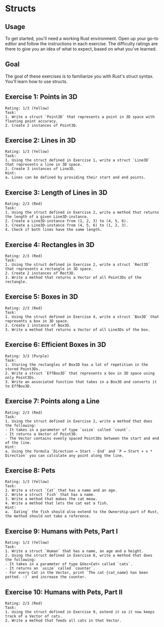 # Structs
## Usage
To get started, you'll need a working Rust environment. Open up your go-to editor and follow the instructions in each exercise. The difficulty ratings are there to give you an idea of what to expect, based on what you've learned.

## Goal
The goal of these exercises is to familiarize you with Rust's struct syntax. You'll learn how to use structs.

## Exercise 1: Points in 3D
```
Rating: 1/3 (Yellow)
Task:
1. Write a struct `Point3D` that represents a point in 3D space with floating point accuracy.
2. Create 2 instances of Point3D.
```
## Exercise 2: Lines in 3D
```
Rating: 1/3 (Yellow)
Task:
1. Using the struct defined in Exercise 1, write a struct `Line3D` that represents a line in 3D space.
2. Create 3 instances of Line3D.
Hint:
a. Lines can be defined by providing their start and end points.
```
## Exercise 3: Length of Lines in 3D
```
Rating: 2/3 (Red)
Task:
1. Using the struct defined in Exercise 2, write a method that returns the length of a given Line3D-instance.
2. Create a Line3D-instance from (1, 2, 3) to (4, 5, 6).
3. Create a Line3D-instance from (4, 5, 6) to (1, 2, 3).
4. Check if both lines have the same length.
```
## Exercise 4: Rectangles in 3D
```
Rating: 2/3 (Red)
Task:
1. Using the struct defined in Exercise 2, write a struct `Rect3D` that represents a rectangle in 3D space.
2. Create 2 instances of Rect3D.
3. Write a method that returns a Vector of all Point3Ds of the rectangle.
```
## Exercise 5: Boxes in 3D
```
Rating: 2/3 (Red)
Task:
1. Using the struct defined in Exercise 4, write a struct `Box3D` that represents a box in 3D space.
2. Create 1 instance of Box3D.
3. Write a method that returns a Vector of all Line3Ds of the box.
```
## Exercise 6: Efficient Boxes in 3D
```
Rating: 3/3 (Purple)
Task:
1. Storing the rectangles of Box3D has a lot of repetition in the stored Point3Ds.
2. Write a struct `EffBox3D` that represents a box in 3D space using only Point3Ds.
3. Write an associated function that takes in a Box3D and converts it to EffBox3D.
```
## Exercise 7: Points along a Line
```
Rating: 2/3 (Red)
Task:
1. Using the struct defined in Exercise 2, write a method that does the following:
- It takes in a parameter of type `usize` called `count`.
- It returns a Vector of Point3D.
- The Vector contains evenly spaced Point3Ds between the start and end of the line.
Hint:
a. Using the formula `Direction = Start - End` and `P = Start + x * Direction` you can calculate any point along the line.
```
## Exercise 8: Pets
```
Rating: 1/3 (Yellow)
Task:
1. Write a struct `Cat` that has a name and an age.
2. Write a struct `Fish` that has a name.
3. Write a method that makes the cat meow.
4. Write a method that lets the cat eat a fish.
Hint:
a. `Eating` the fish should also extend to the Ownership-part of Rust, the method should not take a reference.
```
## Exercise 9: Humans with Pets, Part I
```
Rating: 1/3 (Yellow)
Task:
1. Write a struct `Human` that has a name, an age and a height.
2. Using the struct defined in Exercise 8, write a method that does the following:
- It takes in a parameter of type &Vec<Cat> called `cats`.
- It returns an `usize` called `counter`.
- For every Cat in the Vector, print `The cat {cat_name} has been petted. :)` and increase the counter.
```
## Exercise 10: Humans with Pets, Part II
```
Rating: 2/3 (Red)
Task:
1. Using the struct defined in Exercise 9, extend it so it now keeps track of a Vector of cats.
2. Write a method that feeds all cats in that Vector.
```